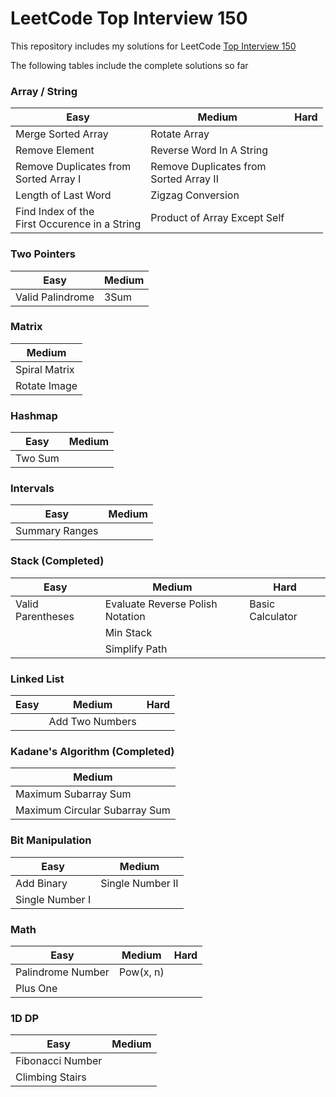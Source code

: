 # LeetCode Top Interview 150

This repository includes my solutions for LeetCode [Top Interview 150](https://leetcode.com/studyplan/top-interview-150/)

The following tables include the complete solutions so far

### Array / String
| Easy | Medium | Hard |
| - | - | - |
| Merge Sorted Array | Rotate Array |
| Remove Element | Reverse Word In A String |
| Remove Duplicates from <br> Sorted Array I | Remove Duplicates from <br> Sorted Array II |
| Length of Last Word | Zigzag Conversion |
| Find Index of the <br> First Occurence in a String | Product of Array Except Self |

### Two Pointers
| Easy | Medium |
| - | - |
| Valid Palindrome | 3Sum |

### Matrix
| Medium |
| - |
| Spiral Matrix |
| Rotate Image |

### Hashmap
| Easy | Medium |
| - | - |
| Two Sum |

### Intervals
| Easy | Medium |
| - | - |
| Summary Ranges |

### Stack (Completed)
| Easy | Medium | Hard |
| - | - | - |
| Valid Parentheses | Evaluate Reverse Polish Notation | Basic Calculator |
| | Min Stack |
| | Simplify Path |

### Linked List
| Easy | Medium | Hard |
| - | - | - |
| | Add Two Numbers |

### Kadane's Algorithm (Completed)
| Medium |
| - |
| Maximum Subarray Sum |
| Maximum Circular Subarray Sum |

### Bit Manipulation
| Easy | Medium |
| - | - |
| Add Binary | Single Number II |
| Single Number I |

### Math
| Easy | Medium | Hard |
| - | - | - |
| Palindrome Number | Pow(x, n) |
| Plus One |

### 1D DP
| Easy | Medium |
| - | - |
| Fibonacci Number |
| Climbing Stairs |
